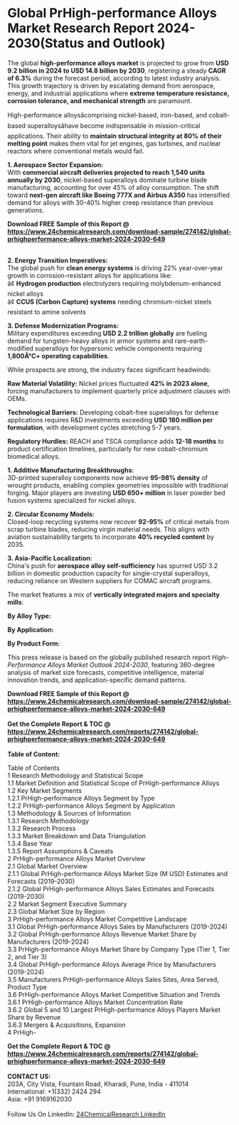 <h1>Global PrHigh-performance Alloys Market Research Report 2024-2030(Status and Outlook)</h1><p>The global <strong>high-performance alloys market</strong> is projected to grow from <strong>USD 9.2 billion in 2024 to USD 14.8 billion by 2030</strong>, registering a steady <strong>CAGR of 6.3%</strong> during the forecast period, according to latest industry analysis. This growth trajectory is driven by escalating demand from aerospace, energy, and industrial applications where <strong>extreme temperature resistance, corrosion tolerance, and mechanical strength</strong> are paramount.</p><p>High-performance alloysâcomprising nickel-based, iron-based, and cobalt-based superalloysâhave become indispensable in mission-critical applications. Their ability to <strong>maintain structural integrity at 80% of their melting point</strong> makes them vital for jet engines, gas turbines, and nuclear reactors where conventional metals would fail.</p><p><strong>1. Aerospace Sector Expansion:</strong><br>
With <strong>commercial aircraft deliveries projected to reach 1,540 units annually by 2030</strong>, nickel-based superalloys dominate turbine blade manufacturing, accounting for over 45% of alloy consumption. The shift toward <strong>next-gen aircraft like Boeing 777X and Airbus A350</strong> has intensified demand for alloys with 30-40% higher creep resistance than previous generations.</p><div><b>Download FREE Sample of this Report @ 
            <a href="https://www.24chemicalresearch.com/download-sample/274142/global-prhighperformance-alloys-market-2024-2030-649">
            https://www.24chemicalresearch.com/download-sample/274142/global-prhighperformance-alloys-market-2024-2030-649</a></b></div><br><p><strong>2. Energy Transition Imperatives:</strong><br>
The global push for <strong>clean energy systems</strong> is driving 22% year-over-year growth in corrosion-resistant alloys for applications like:<br>
â¢	<strong>Hydrogen production</strong> electrolyzers requiring molybdenum-enhanced nickel alloys<br>
â¢	<strong>CCUS (Carbon Capture) systems</strong> needing chromium-nickel steels resistant to amine solvents</p><p><strong>3. Defense Modernization Programs:</strong><br>
Military expenditures exceeding <strong>USD 2.2 trillion globally</strong> are fueling demand for tungsten-heavy alloys in armor systems and rare-earth-modified superalloys for hypersonic vehicle components requiring <strong>1,800Â°C+ operating capabilities</strong>.</p><p>While prospects are strong, the industry faces significant headwinds:</p><p><strong>Raw Material Volatility:</strong> Nickel prices fluctuated <strong>42% in 2023 alone</strong>, forcing manufacturers to implement quarterly price adjustment clauses with OEMs.</p><p><strong>Technological Barriers:</strong> Developing cobalt-free superalloys for defense applications requires R&amp;D investments exceeding <strong>USD 180 million per formulation</strong>, with development cycles stretching 5-7 years.</p><p><strong>Regulatory Hurdles:</strong> REACH and TSCA compliance adds <strong>12-18 months</strong> to product certification timelines, particularly for new cobalt-chromium biomedical alloys.</p><p><strong>1. Additive Manufacturing Breakthroughs:</strong><br>
3D-printed superalloy components now achieve <strong>95-98% density</strong> of wrought products, enabling complex geometries impossible with traditional forging. Major players are investing <strong>USD 650+ million</strong> in laser powder bed fusion systems specialized for nickel alloys.</p><p><strong>2. Circular Economy Models:</strong><br>
Closed-loop recycling systems now recover <strong>92-95%</strong> of critical metals from scrap turbine blades, reducing virgin material needs. This aligns with aviation sustainability targets to incorporate <strong>40% recycled content</strong> by 2035.</p><p><strong>3. Asia-Pacific Localization:</strong><br>
China's push for <strong>aerospace alloy self-sufficiency</strong> has spurred USD 3.2 billion in domestic production capacity for single-crystal superalloys, reducing reliance on Western suppliers for COMAC aircraft programs.</p><p>The market features a mix of <strong>vertically integrated majors and specialty mills</strong>:</p><p><strong>By Alloy Type:</strong></p><p><strong>By Application:</strong></p><p><strong>By Product Form:</strong></p><p>This press release is based on the globally published research report <em>High-Performance Alloys Market Outlook 2024-2030</em>, featuring 360-degree analysis of market size forecasts, competitive intelligence, material innovation trends, and application-specific demand patterns.</p><div><b>Download FREE Sample of this Report @ 
            <a href="https://www.24chemicalresearch.com/download-sample/274142/global-prhighperformance-alloys-market-2024-2030-649">
            https://www.24chemicalresearch.com/download-sample/274142/global-prhighperformance-alloys-market-2024-2030-649</a></b></div><br><div><b>Get the Complete Report & TOC @ 
            <a href="https://www.24chemicalresearch.com/reports/274142/global-prhighperformance-alloys-market-2024-2030-649">
            https://www.24chemicalresearch.com/reports/274142/global-prhighperformance-alloys-market-2024-2030-649</a></b></div><br>
            <b>Table of Content:</b><p>Table of Contents<br />
1 Research Methodology and Statistical Scope<br />
1.1 Market Definition and Statistical Scope of PrHigh-performance Alloys<br />
1.2 Key Market Segments<br />
1.2.1 PrHigh-performance Alloys Segment by Type<br />
1.2.2 PrHigh-performance Alloys Segment by Application<br />
1.3 Methodology & Sources of Information<br />
1.3.1 Research Methodology<br />
1.3.2 Research Process<br />
1.3.3 Market Breakdown and Data Triangulation<br />
1.3.4 Base Year<br />
1.3.5 Report Assumptions & Caveats<br />
2 PrHigh-performance Alloys Market Overview<br />
2.1 Global Market Overview<br />
2.1.1 Global PrHigh-performance Alloys Market Size (M USD) Estimates and Forecasts (2019-2030)<br />
2.1.2 Global PrHigh-performance Alloys Sales Estimates and Forecasts (2019-2030)<br />
2.2 Market Segment Executive Summary<br />
2.3 Global Market Size by Region<br />
3 PrHigh-performance Alloys Market Competitive Landscape<br />
3.1 Global PrHigh-performance Alloys Sales by Manufacturers (2019-2024)<br />
3.2 Global PrHigh-performance Alloys Revenue Market Share by Manufacturers (2019-2024)<br />
3.3 PrHigh-performance Alloys Market Share by Company Type (Tier 1, Tier 2, and Tier 3)<br />
3.4 Global PrHigh-performance Alloys Average Price by Manufacturers (2019-2024)<br />
3.5 Manufacturers PrHigh-performance Alloys Sales Sites, Area Served, Product Type<br />
3.6 PrHigh-performance Alloys Market Competitive Situation and Trends<br />
3.6.1 PrHigh-performance Alloys Market Concentration Rate<br />
3.6.2 Global 5 and 10 Largest PrHigh-performance Alloys Players Market Share by Revenue<br />
3.6.3 Mergers & Acquisitions, Expansion<br />
4 PrHigh-</p><div><b>Get the Complete Report & TOC @ 
            <a href="https://www.24chemicalresearch.com/reports/274142/global-prhighperformance-alloys-market-2024-2030-649">
            https://www.24chemicalresearch.com/reports/274142/global-prhighperformance-alloys-market-2024-2030-649</a></b></div><br><b>CONTACT US:</b><br>
            203A, City Vista, Fountain Road, Kharadi, Pune, India - 411014<br>
            International: +1(332) 2424 294<br>
            Asia: +91 9169162030 <br><br>
            Follow Us On LinkedIn: <a href="https://www.linkedin.com/company/24chemicalresearch/">24ChemicalResearch LinkedIn</a>